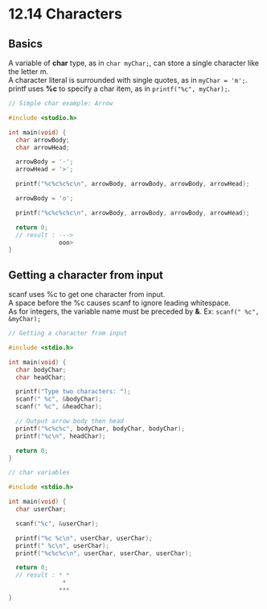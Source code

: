 # 12.14 Characters

## Basics
A variable of **char** type, as in ``char myChar;``, can store a single character like the letter m.   
A character literal is surrounded with single quotes, as in ``myChar = 'm';``.   
printf uses **%c** to specify a char item, as in ``printf("%c", myChar);``.   
```c
// Simple char example: Arrow

#include <studio.h>

int main(void) {
  char arrowBody;
  char arrowHead;

  arrowBody = '-';
  arrowHead = '>';

  printf("%c%c%c%c\n", arrowBody, arrowBody, arrowBody, arrowHead);

  arrowBody = 'o';

  printf("%c%c%c%c\n", arrowBody, arrowBody, arrowBody, arrowHead);

  return 0;
  // result : --->
              ooo>
}
```

## Getting a character from input
scanf uses %c to get one character from input.   
A space before the %c causes scanf to ignore leading whitespace.   
As for integers, the variable name must be preceded by **&**. Ex: ``scanf(" %c", &myChar);``
```c
// Getting a character from input

#include <stdio.h>

int main(void) {
  char bodyChar;
  char headChar;

  printf("Type two characters: ");
  scanf(" %c", &bodyChar);
  scanf(" %c", &headChar);

  // Output arrow body then head
  printf("%c%c%c", bodyChar, bodyChar, bodyChar);
  printf("%c\n", headChar);

  return 0;
}
```
```c
// char variables

#include <stdio.h>

int main(void) {
  char userChar;

  scanf("%c", &userChar);

  printf("%c %c\n", userChar, userChar);
  printf(" %c\n", userChar);
  printf("%c%c%c\n", userChar, userChar, userChar);

  return 0;
  // result : * *
               *
              ***
}
```
